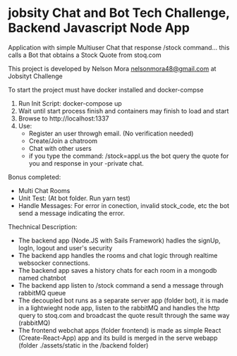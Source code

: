 # jobsity Chat and Bot Tech Challenge, Backend Javascript Node App

Application with simple Multiuser Chat that response /stock command... this calls a Bot that obtains a Stock Quote from stoq.com

This project is developed by Nelson Mora <nelsonmora48@gmail.com> at Jobsityt Challenge

To start the project must have docker installed and docker-compse

1) Run Init Script: docker-compose up
2) Wait until start process finish and containers may finish to load and start
3) Browse to http://localhost:1337
4) Use:
   - Register an user throwgh email. (No verification needed)
   - Create/Join a chatroom
   - Chat with other users
   - if you type the command: /stock=appl.us the bot query the quote for you and response in your -private chat.

Bonus completed:
- Multi Chat Rooms
- Unit Test: (At bot folder. Run yarn test)
- Handle Messages: For error in conection, invalid stock_code, etc the bot send a message indicating the error.

Thechnical Description:
- The backend app (Node.JS with Sails Framework) hadles the signUp, logIn, logout and user's security 
- The backend app handles the rooms and chat logic through realtime websocker connections.
- The backend app saves a history chats for each room in a mongodb named chatnbot
- The backend app listen to /stock command a send a message through rabbitMQ queue 
- The decoupled bot runs as a separate server app (folder bot), it is made in a lightwieght node app, listen to the rabbitMQ and handles the http query to stoq.com and broadcast the quote result through the same way (rabbitMQ)
- The frontend webchat apps (folder frontend) is made as simple React (Create-React-App) app and its build is merged in the serve webapp (folder ./assets/static in the /backend folder)
